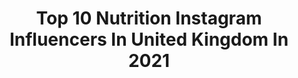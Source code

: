 ---
title: Top 10 Nutrition Instagram Influencers In United Kingdom In 2021
description: >-
  Find top nutrition Instagram influencers in United Kingdom in 2021. Most popular hashtags: #gains #girlswholift #gifted.
platform: Instagram
hits: 279
text_top: Identify the most popular Instagram profiles on inBeat.
text_bottom: Our search engine aggregates 279 Instagram influencers like this in United Kingdom for you to work with.
profiles:
  - username: "jodiewood_"
    fullname: >-
      Jodie Matthews (Lawson-Wood)
    bio: >-
      Fashion, Beauty & Lifestyle MSc Nutrition Work enquiries ~ influencers@andrea.ie Shop my jewelry line
    location: "United Kingdom"
    followers: 58206
    engagement: 491
    commentsToLikes: 0.360314
    id: ck5c301niybu70i11uia8230y
    verified: true
    hashtags: "#mazda, #shopirish, #sp, #supportirish"
  - username: "hannahmaysouthwood"
    fullname: >-
      Hannah May Southwood
    bio: >-
      ◾️Online Strength & Nutrition Coach ◾️ @ryderwear athlete • Code HANNAH10 ◾️57 kg Powerlifter ◾️Owner @conquercoaching ◾️DM/Email for Online Coaching
    location: "United Kingdom"
    followers: 82340
    engagement: 349
    commentsToLikes: 0.049355
    id: ck6tooa13f65j0j71jju6o3ez
    verified: false
    hashtags: "#teamryderwear, #ryderwear, #conquercoaching, #fitpregnancy"
  - username: "mairfitnesss"
    fullname: >-
      MJ  FITNESS
    bio: >-
      - 19 | UK | Cardiff - @myproteinuk & @womensbest - Workouts + Nutrition ꜜ Links and codes below ꜜ
    location: "United Kingdom"
    followers: 25319
    engagement: 382
    commentsToLikes: 0.073047
    id: ck9hchqjolgfe0j787sltona9
    verified: false
    hashtags: "#gymaddict, #mirrorselfie, #bulking, #gymmotivation"
  - username: "chris_kall_"
    fullname: >-
      Chris
    bio: >-
      @np_nutrition Athlete @powerstage.germany Chris10 @muscle24.de Chris10 📩 Coaching an: ck_coaching@web.de 🔴YT Chris Kall 🔒 Coach:@alexikon_official
    location: "United Kingdom"
    followers: 9625
    engagement: 1111
    commentsToLikes: 0.054462
    id: ck6u6tr4ehod10j71faotomil
    verified: false
    hashtags: "#shredded, #muscles, #motivation, #bodybuilder"
  - username: "lucynukesfit"
    fullname: >-
      Lucy🐺 Lifestyle&Fitness
    bio: >-
      5ft of mischief🤪 PT & Nutritionist in training📚 Manc/Leic📍@lucynukes @origym_coe - LUCY20 to save some💰
    location: "United Kingdom"
    followers: 46632
    engagement: 1814
    commentsToLikes: 0.016240
    id: ck8tdf6a734ey0j781wbv2fqi
    verified: false
    hashtags: "#growyourglutes, #pltstyle, #partnership, #itsawinterting"
  - username: "viennemarly"
    fullname: >-
      VIENNE MARLY
    bio: >-
      🦋 Fulltime model 🍉 Coach at MYSL 🖤 Body Engineers: -15% > bevienne 🤍 XXL Nutrition: -10% > athlete10 ✨ DM for collabs/enquiries
    location: "United Kingdom"
    followers: 25456
    engagement: 1010
    commentsToLikes: 0.019839
    id: ck55lo2ft21410i11azonggdo
    verified: false
    hashtags: "#giveaway, #sapphlingerie, #viennemarly, #win"
  - username: "miki_ferris"
    fullname: >-
      Miki Fit
    bio: >-
      💫 Person Trainer Strength, Nutrition, Yoga & Transformation coach 🤍 Body, mind, soul club (DM to join) ⚡️@equinox ⚡️ @miki_coaching
    location: "United Kingdom"
    followers: 45256
    engagement: 189
    commentsToLikes: 0.067972
    id: ck8t9mbx1olw90j78o48p0dq4
    verified: false
    hashtags: "#dontholdback, #bookclub, #awak, #haagendazs"
  - username: "austin.mfit"
    fullname: >-
      Austin Martin
    bio: >-
      ▫️ Online Coach | 24 | 6’4 | Natural ▫️ FREE TRIAL-WORKOUT APP ⬇️ ▫️ Custom Training + Nutrition Plans | YouTube ⬇️
    location: "United Kingdom"
    followers: 215141
    engagement: 601
    commentsToLikes: 0.009914
    id: ck5q3kpezl7cl0i11y3lhi6zx
    verified: false
    hashtags: ""
  - username: "abbiepowell.fit"
    fullname: >-
      Abbie | Online Coach
    bio: >-
      HELPING WOMEN EAT LOTS, TRANSFORM THEIR MIND & BODY AND FEEL GOOD🍩 join us➡️ @coachedbyabbie BSc Exercise Nutrition👩🏽‍🎓 💘@doyoueven 💘@myproteinuk
    location: "United Kingdom"
    followers: 50905
    engagement: 184
    commentsToLikes: 0.147669
    id: ckap4u3zv8w1l0i78q46ik6v4
    verified: false
    hashtags: "#fitfamuk, #doyoueven, #gymclothes, #girlswholift"
  - username: "sweatwithsana"
    fullname: >-
      Sana Shirvani 🇮🇷
    bio: >-
      🎬 Film Cast Personal Trainer 🏋🏽‍♀️ Corporate / Private PT / S&C Coach 🍎 Nutrition Coach 👶🏽 Pre/post Natal
    location: "United Kingdom"
    followers: 11440
    engagement: 505
    commentsToLikes: 0.163420
    id: ck5hpc4l2r4450i118yhp08q3
    verified: false
    hashtags: "#strengthandconditioning, #sweatwithsana, #homeworkout, #mindsetmatters"
---